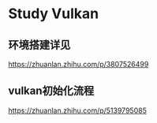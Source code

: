 # Study Vulkan
## 环境搭建详见
https://zhuanlan.zhihu.com/p/3807526499
## vulkan初始化流程
https://zhuanlan.zhihu.com/p/5139795085

